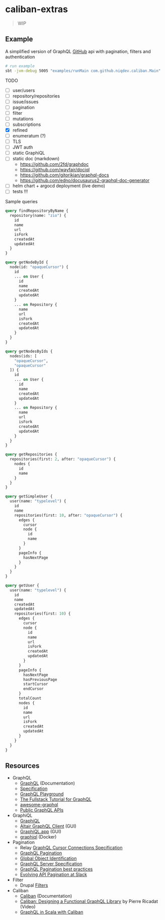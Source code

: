# caliban-extras

> WIP

## Example

A simplified version of GraphQL [GitHub](https://developer.github.com/v4/explorer) api with pagination, filters and authentication

```bash
# run example
sbt -jvm-debug 5005 "examples/runMain com.github.niqdev.caliban.Main"
```

TODO
* [ ] user/users
* [ ] repository/repositories
* [ ] issue/issues
* [ ] pagination
* [ ] filter
* [ ] mutations
* [ ] subscriptions
* [x] refined
* [ ] enumeratum (?)
* [ ] TLS
* [ ] JWT auth
* [ ] static GraphiQL
* [ ] static doc (markdown)
    - https://github.com/2fd/graphdoc
    - https://github.com/wayfair/dociql
    - https://github.com/gjtorikian/graphql-docs
    - https://github.com/edno/docusaurus2-graphql-doc-generator
* [ ] helm chart + argocd deployment (live demo)
* [ ] tests !!!

Sample queries

```graphql
query findRepositoryByName {
  repository(name: "zio") {
    id
    name
    url
    isFork
    createdAt
    updatedAt
  }
}

query getNodeById {
  node(id: "opaqueCursor") {
    id
    ... on User {
      id
      name
      createdAt
      updatedAt
    }
    ... on Repository {
      name
      url
      isFork
      createdAt
      updatedAt
    }
  }
}

query getNodesByIds {
  nodes(ids: [
    "opaqueCursor",
    "opaqueCursor"
  ]) {
    id
    ... on User {
      id
      name
      createdAt
      updatedAt
    }
    ... on Repository {
      name
      url
      isFork
      createdAt
      updatedAt
    }
  }
}

query getRepositories {
  repositories(first: 2, after: "opaqueCursor") {
    nodes {
      id
      name
    }
  }
}

query getSimpleUser {
  user(name: "typelevel") {
    id
    name
    repositories(first: 10, after: "opaqueCursor") {
      edges {
        cursor
        node {
          id
          name
        }
      }
      pageInfo {
        hasNextPage
      }
    }
  }
}

query getUser {
  user(name: "typelevel") {
    id
    name
    createdAt
    updatedAt
    repositories(first: 10) {
      edges {
        cursor
        node {
          id
          name
          url
          isFork
          createdAt
          updatedAt
        }
      }
      pageInfo {
        hasNextPage
        hasPreviousPage
        startCursor
        endCursor
      }
      totalCount
      nodes {
        id
        name
        url
        isFork
        createdAt
        updatedAt
      }
    }
  }
}
```

## Resources

* GraphQL
    - [GraphQL](https://graphql.org) (Documentation)
    - [Specification](http://spec.graphql.org)
    - [GraphQL Playground](https://www.graphqlbin.com)
    - [The Fullstack Tutorial for GraphQL](https://www.howtographql.com)
    - [awesome-graphql](https://github.com/chentsulin/awesome-graphql)
    - [Public GraphQL APIs](https://github.com/APIs-guru/graphql-apis)
* GraphiQL
    - [GraphiQL](https://github.com/graphql/graphiql)
    - [Altair GraphQL Client](https://altair.sirmuel.design) (GUI)
    - [GraphiQL.app](https://github.com/skevy/graphiql-app) (GUI)
    - [graphiql](https://github.com/friendsofgo/graphiql) (Docker)
* Pagination
    - Relay [GraphQL Cursor Connections Specification](https://relay.dev/graphql/connections.htm)
    - [GraphQL Pagination](https://graphql.org/learn/pagination)
    - [Global Object Identification](https://graphql.org/learn/global-object-identification)
    - [GraphQL Server Specification](https://relay.dev/docs/en/graphql-server-specification)
    - [GraphQL Pagination best practices](https://medium.com/javascript-in-plain-english/graphql-pagination-using-edges-vs-nodes-in-connections-f2ddb8edffa0)
    - [Evolving API Pagination at Slack](https://slack.engineering/evolving-api-pagination-at-slack-1c1f644f8e12)
* Filter
    - Drupal [Filters](https://drupal-graphql.gitbook.io/graphql/queries/filters)
* Caliban
    - [Caliban](https://ghostdogpr.github.io/caliban) (Documentation)
    - [Caliban: Designing a Functional GraphQL Library](https://www.youtube.com/watch?v=OC8PbviYUlQ) by Pierre Ricadat (Video)
    - [GraphQL in Scala with Caliban](https://medium.com/@ghostdogpr/graphql-in-scala-with-caliban-part-1-8ceb6099c3c2)
